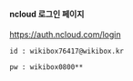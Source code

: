 #### ncloud 로그인 페이지

https://auth.ncloud.com/login

```
id : wikibox76417@wikibox.kr

pw : wikibox0800**
```

